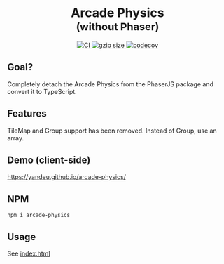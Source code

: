 <div style="text-align: center">
<h1>Arcade Physics<br /><small>(without Phaser)</small></h1>
</div>

<div style="margin-bottom: 8px; text-align: center">
  <a href="https://github.com/yandeu/arcade-physics/actions/workflows/main.yml">
    <img src="https://github.com/yandeu/arcade-physics/actions/workflows/main.yml/badge.svg" alt="CI" />
  </a>
  <a href="https://github.com/yandeu/arcade-physics/tree/gh-pages/bundle">
    <img
      src="https://badgen.net/badgesize/gzip/yandeu/arcade-physics/gh-pages/bundle/arcade-physics.min.js"
      alt="gzip size"
    />
  </a>
  <a href="https://codecov.io/gh/yandeu/arcade-physics">
    <img
      src="https://codecov.io/gh/yandeu/arcade-physics/branch/main/graph/badge.svg?token=7LZVKzgHUT"
      alt="codecov"
    />
  </a>
</div>

## Goal?

Completely detach the Arcade Physics from the PhaserJS package and convert it to TypeScript.

## Features

TileMap and Group support has been removed. Instead of Group, use an array.

## Demo (client-side)

https://yandeu.github.io/arcade-physics/

## NPM

`npm i arcade-physics`

## Usage

See [index.html](https://github.com/yandeu/arcade-physics/blob/main/index.html)
